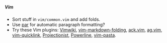 ##### Vim
* Sort stuff in `vim/common.vim` and add folds.
* Use [par](http://vimcasts.org/episodes/formatting-text-with-par/) for automatic
  paragraph formatting?
* Try these Vim plugins:
  [Vimwiki](https://github.com/vimwiki/vimwiki),
  [vim-markdown-folding](https://github.com/nelstrom/vim-markdown-folding),
  [ack.vim](https://github.com/mileszs/ack.vim),
  [ag.vim](https://github.com/rking/ag.vim),
  [vim-quicklink](https://github.com/christoomey/vim-quicklink),
  [Projectionist](https://github.com/tpope/vim-projectionist),
  [Powerline](https://github.com/powerline/powerline),
  [vim-pasta](https://github.com/sickill/vim-pasta).

<!-- ##### Mutt -->

<!-- vim: set tw=90 sts=-1 sw=4 et: -->
